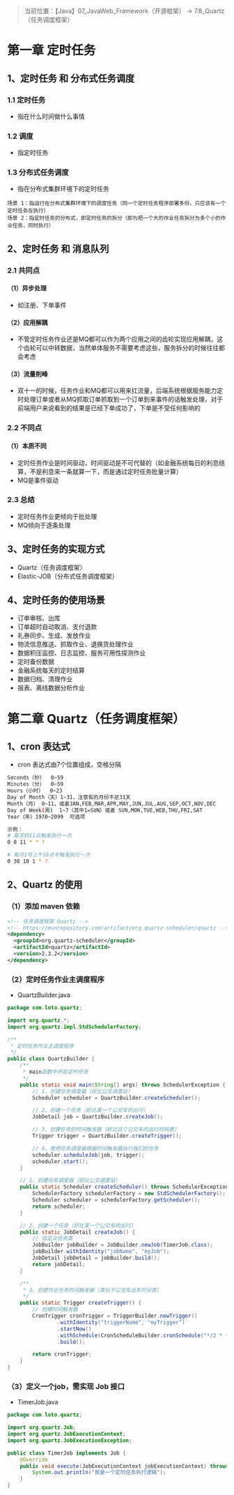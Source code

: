 > 当前位置：【Java】07_JavaWeb_Framework（开源框架） -> 7.8_Quartz（任务调度框架）



# 第一章 定时任务

## 1、定时任务 和 分布式任务调度

### 1.1 定时任务

- 指在什么时间做什么事情



### 1.2 调度

- 指定时任务



### 1.3 分布式任务调度

- 指在分布式集群环境下的定时任务

```
场景 1：指运⾏在分布式集群环境下的调度任务（同⼀个定时任务程序部署多份，只应该有⼀个定时任务在执⾏）
场景 2：指定时任务的分布式，即定时任务的拆分（即为把⼀个⼤的作业任务拆分为多个⼩的作业任务，同时执⾏）
```



## 2、定时任务 和 消息队列

### 2.1 共同点

#### （1）异步处理

- 如注册、下单事件

#### （2）应用解耦

- 不管定时任务作业还是MQ都可以作为两个应⽤之间的⻮轮实现应⽤解耦，这个⻮轮可以中转数据，当然单体服务不需要考虑这些，服务拆分的时候往往都会考虑

#### （3）流量削峰

- 双⼗⼀的时候，任务作业和MQ都可以⽤来扛流量，后端系统根据服务能⼒定时处理订单或者从MQ抓取订单抓取到⼀个订单到来事件的话触发处理，对于前端⽤户来说看到的结果是已经下单成功了，下单是不受任何影响的



### 2.2 不同点

#### （1）本质不同

- 定时任务作业是时间驱动，时间驱动是不可代替的（如⾦融系统每⽇的利息结算，不是利息来⼀条就算⼀下，⽽是通过定时任务批量计算）
- MQ是事件驱动



### 2.3 总结

- 定时任务作业更倾向于批处理
- MQ倾向于逐条处理



## 3、定时任务的实现方式

- Quartz（任务调度框架）
- Elastic-JOB（分布式任务调度框架）



## 4、定时任务的使用场景

- 订单审核、出库
- 订单超时⾃动取消、⽀付退款
- 礼券同步、⽣成、发放作业
- 物流信息推送、抓取作业、退换货处理作业
- 数据积压监控、⽇志监控、服务可⽤性探测作业
- 定时备份数据
- ⾦融系统每天的定时结算
- 数据归档、清理作业
- 报表、离线数据分析作业



# 第二章 Quartz（任务调度框架）

## 1、cron 表达式

- cron 表达式由7个位置组成，空格分隔

```bash
Seconds（秒）  0~59
Minutes（分）  0~59
Hours（小时）  0~23
Day of Month（天）1~31，注意有的月份不足31天
Month（月） 0~11，或者JAN,FEB,MAR,APR,MAY,JUN,JUL,AUG,SEP,OCT,NOV,DEC
Day of Week(周)  1~7（其中1=SUN）或者 SUN,MON,TUE,WEB,THU,FRI,SAT
Year（年）1970~2099  可选项

示例：
# 每天的11点触发执行一次
0 0 11 * * ?

# 每月1号上午10点半触发执行一次
0 30 10 1 * ? 
```



## 2、Quartz 的使用

### （1）添加 maven 依赖

```xml
<!-- 任务调度框架 Quartz -->
<!-- https://mvnrepository.com/artifact/org.quartz-scheduler/quartz -->
<dependency>
  <groupId>org.quartz-scheduler</groupId>
  <artifactId>quartz</artifactId>
  <version>2.3.2</version>
</dependency>
```

### （2）定时任务作业主调度程序

- QuartzBuilder.java

```java
package com.loto.quartz;

import org.quartz.*;
import org.quartz.impl.StdSchedulerFactory;

/**
 * 定时任务作业主调度程序
 */
public class QuartzBuilder {
    /**
     * main函数中开启定时任务
     */
    public static void main(String[] args) throws SchedulerException {
        // 1、创建任务调度器（好比公交调度站）
        Scheduler scheduler = QuartzBuilder.createScheduler();

        // 2、创建一个任务（好比某一个公交车的出行）
        JobDetail job = QuartzBuilder.createJob();

        // 3、创建任务的时间触发器（好比这个公交车的出行时间表）
        Trigger trigger = QuartzBuilder.createTrigger();

        // 4、使用任务调度器根据时间触发器执行我们的任务
        scheduler.scheduleJob(job, trigger);
        scheduler.start();
    }

    // 1、创建任务调度器（好比公交调度站）
    public static Scheduler createScheduler() throws SchedulerException {
        SchedulerFactory schedulerFactory = new StdSchedulerFactory();
        Scheduler scheduler = schedulerFactory.getScheduler();
        return scheduler;
    }

    // 2、创建一个任务（好比某一个公交车的出行）
    public static JobDetail createJob() {
        // 自定义任务类
        JobBuilder jobBuilder = JobBuilder.newJob(TimerJob.class);
        jobBuilder.withIdentity("jobName", "myJob");
        JobDetail jobDetail = jobBuilder.build();
        return jobDetail;
    }

    /**
     * 3、创建作业任务时间触发器（类似于公交车出车时间表）
     */
    public static Trigger createTrigger() {
        // 创建时间触发器
        CronTrigger cronTrigger = TriggerBuilder.newTrigger()
                .withIdentity("triggerName", "myTrigger")
                .startNow()
                .withSchedule(CronScheduleBuilder.cronSchedule("*/2 * * * * ?"))
                .build();

        return cronTrigger;
    }
}
```

### （3）定义⼀个job，需实现 Job 接口

- TimerJob.java

```java
package com.loto.quartz;

import org.quartz.Job;
import org.quartz.JobExecutionContext;
import org.quartz.JobExecutionException;

public class TimerJob implements Job {
    @Override
    public void execute(JobExecutionContext jobExecutionContext) throws JobExecutionException {
        System.out.println("我是一个定时任务执行逻辑");
    }
}
```





